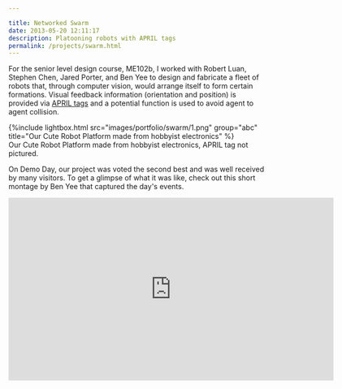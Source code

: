 ```yaml
---

title: Networked Swarm
date: 2013-05-20 12:11:17
description: Platooning robots with APRIL tags
permalink: /projects/swarm.html
---
```



For the senior level design course, ME102b, I worked with Robert Luan, Stephen Chen, Jared Porter, and Ben Yee to design and fabricate a fleet of robots that, through computer vision, would arrange itself to form certain formations. Visual feedback information (orientation and position) is provided via [APRIL tags](https://april.eecs.umich.edu/wiki/index.php/AprilTags) and a potential function is used to avoid agent to agent collision.
<div class="center">
	{%include lightbox.html src="images/portfolio/swarm/1.png" group="abc" title="Our Cute Robot Platform made from hobbyist electronics" %}
</div>
Our Cute Robot Platform made from hobbyist electronics, APRIL tag not pictured.

On Demo Day, our project was voted the second best and was well received by many visitors.
To get a glimpse of what it was like, check out this short montage by Ben Yee that captured the day's events.

<div class="center">
	<iframe width="640" height="360" src="https://www.youtube.com/embed/jr6YsgeCz14" frameborder="0" allowfullscreen></iframe>
</div>
